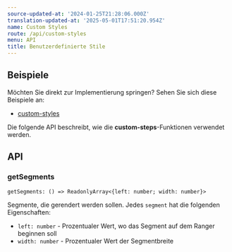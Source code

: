 ```yaml
---
source-updated-at: '2024-01-25T21:28:06.000Z'
translation-updated-at: '2025-05-01T17:51:20.954Z'
name: Custom Styles
route: /api/custom-styles
menu: API
title: Benutzerdefinierte Stile
---
```

## Beispiele
Möchten Sie direkt zur Implementierung springen? Sehen Sie sich diese Beispiele an:

- [custom-styles](../examples/custom-styles)

Die folgende API beschreibt, wie die **custom-steps**-Funktionen verwendet werden.

## API

### getSegments
```tsx
getSegments: () => ReadonlyArray<{left: number; width: number}>
```
Segmente, die gerendert werden sollen. Jedes `segment` hat die folgenden Eigenschaften:
  - `left: number` - Prozentualer Wert, wo das Segment auf dem Ranger beginnen soll  
  - `width: number` - Prozentualer Wert der Segmentbreite
